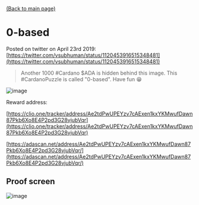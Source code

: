 [(Back to main page)](./..)

# 0-based

Posted on twitter on April 23rd 2019: [https://twitter.com/vsubhuman/status/1120453916515348481](https://twitter.com/vsubhuman/status/1120453916515348481)

> Another 1000 #Cardano $ADA is hidden behind this image. This #CardanoPuzzle is called "0-based". Have fun 😁

![image](https://user-images.githubusercontent.com/5585355/56578834-42869100-65d7-11e9-8bdb-71dbd7e02e6b.png)

Reward address:

[https://clio.one/tracker/address/Ae2tdPwUPEYzv7cAExen1kxYKMwufDawn87Pkb6Xo8E4P2pd3G28vjubVqr](https://clio.one/tracker/address/Ae2tdPwUPEYzv7cAExen1kxYKMwufDawn87Pkb6Xo8E4P2pd3G28vjubVqr)

[https://adascan.net/address/Ae2tdPwUPEYzv7cAExen1kxYKMwufDawn87Pkb6Xo8E4P2pd3G28vjubVqr/](https://adascan.net/address/Ae2tdPwUPEYzv7cAExen1kxYKMwufDawn87Pkb6Xo8E4P2pd3G28vjubVqr/)

## Proof screen

![image](https://user-images.githubusercontent.com/5585355/56578906-6944c780-65d7-11e9-8b2d-9f7a758a410e.png)
